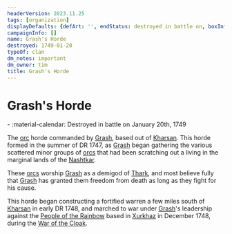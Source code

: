 ```yaml
---
headerVersion: 2023.11.25
tags: [organization]
displayDefaults: {defArt: '', endStatus: destroyed in battle on, boxInfo: ''}
campaignInfo: []
name: Grash's Horde
destroyed: 1749-01-20
typeOf: clan
dm_notes: important
dm_owner: tim
title: Grash's Horde
---
```

# Grash's Horde
<div class="grid cards ext-narrow-margin ext-one-column" markdown>
-
   :material-calendar: Destroyed in battle on January 20th, 1749  
</div>


The [orc](<../../species/orcs.md>) horde commanded by [Grash](<../../people/other-nonhumans/grash.md>), based out of [Kharsan](<../../gazetteer/greater-dunmar/dunmari-basin/kharsan.md>). This horde formed in the summer of DR 1747, as [Grash](<../../people/other-nonhumans/grash.md>) began gathering the various scattered minor groups of [orcs](<../../species/orcs.md>) that had been scratching out a living in the marginal lands of the [Nashtkar](<../../gazetteer/greater-dunmar/dunmari-basin/nashtkar.md>). 

These [orcs](<../../species/orcs.md>) worship [Grash](<../../people/other-nonhumans/grash.md>) as a demigod of [Thark](<../../gods-and-religions/gods/embodied-gods/thark.md>), and most believe fully that [Grash](<../../people/other-nonhumans/grash.md>) has granted them freedom from death as long as they fight for his cause. 

This horde began constructing a fortified warren a few miles south of [Kharsan](<../../gazetteer/greater-dunmar/dunmari-basin/kharsan.md>) in early DR 1748, and marched to war under [Grash](<../../people/other-nonhumans/grash.md>)'s leadership against the [People of the Rainbow](<./people-of-the-rainbow.md>) based in [Xurkhaz](<../../gazetteer/upper-istaros/xurkhaz/xurkhaz.md>) in December 1748, during the [War of the Cloak](<../../events/1700s/war-of-the-cloak.md>). 

